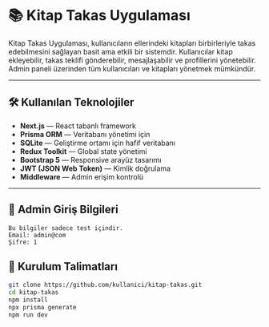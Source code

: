 # 📚 Kitap Takas Uygulaması

Kitap Takas Uygulaması, kullanıcıların ellerindeki kitapları birbirleriyle takas edebilmesini sağlayan basit ama etkili bir sistemdir. 
Kullanıcılar kitap ekleyebilir, takas teklifi gönderebilir, mesajlaşabilir ve profillerini yönetebilir. 
Admin paneli üzerinden tüm kullanıcıları ve kitapları yönetmek mümkündür.

---

## 🛠 Kullanılan Teknolojiler

- **Next.js** — React tabanlı framework
- **Prisma ORM** — Veritabanı yönetimi için
- **SQLite** — Geliştirme ortamı için hafif veritabanı
- **Redux Toolkit** — Global state yönetimi
- **Bootstrap 5** — Responsive arayüz tasarımı
- **JWT (JSON Web Token)** — Kimlik doğrulama
- **Middleware** — Admin erişim kontrolü

---
## 👤 Admin Giriş Bilgileri

    Bu bilgiler sadece test içindir.
    Email: admin@com
    Şifre: 1

## 🚀 Kurulum Talimatları
```bash
git clone https://github.com/kullanici/kitap-takas.git
cd kitap-takas
npm install
npx prisma generate
npm run dev

